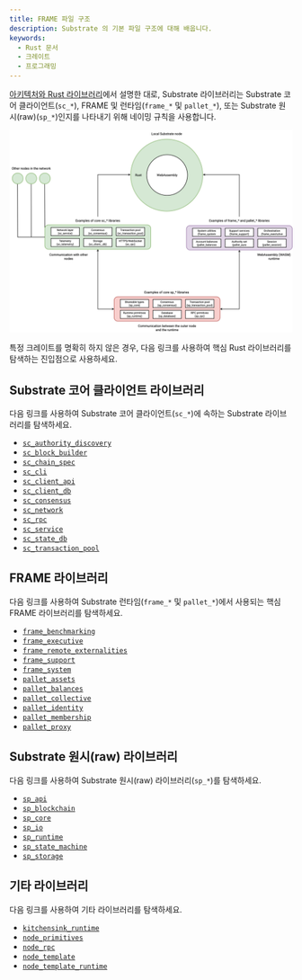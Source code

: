 ```yaml
---
title: FRAME 파일 구조
description: Substrate 의 기본 파일 구조에 대해 배웁니다.
keywords:
  - Rust 문서
  - 크레이트
  - 프로그래밍
---
```


[아키텍처와 Rust 라이브러리](../basic/architecture.md)에서 설명한 대로, Substrate 라이브러리는 Substrate 코어 클라이언트(`sc_*`), FRAME 및 런타임(`frame_*` 및 `pallet_*`), 또는 Substrate 원시(raw)(`sp_*`)인지를 나타내기 위해 네이밍 규칙을 사용합니다.

![외부 노드 및 런타임을 위한 코어 노드 라이브러리](/media/images/docs/infrablockchain/learn/substrate/learn/libraries.png)

특정 크레이트를 명확히 하지 않은 경우, 다음 링크를 사용하여 핵심 Rust 라이브러리를 탐색하는 진입점으로 사용하세요.

## Substrate 코어 클라이언트 라이브러리

다음 링크를 사용하여 Substrate 코어 클라이언트(`sc_*`)에 속하는 Substrate 라이브러리를 탐색하세요.

- [`sc_authority_discovery`](https://paritytech.github.io/substrate/master/sc_authority_discovery/index.html)
- [`sc_block_builder`](https://paritytech.github.io/substrate/master/sc_block_builder/index.html)
- [`sc_chain_spec`](https://paritytech.github.io/substrate/master/sc_chain_spec/index.html)
- [`sc_cli`](https://paritytech.github.io/substrate/master/sc_cli/index.html)
- [`sc_client_api`](https://paritytech.github.io/substrate/master/sc_client_api/index.html)
- [`sc_client_db`](https://paritytech.github.io/substrate/master/sc_client_db/index.html)
- [`sc_consensus`](https://paritytech.github.io/substrate/master/sc_consensus/index.html)
- [`sc_network`](https://paritytech.github.io/substrate/master/sc_network/index.html)
- [`sc_rpc`](https://paritytech.github.io/substrate/master/sc_rpc/index.html)
- [`sc_service`](https://paritytech.github.io/substrate/master/sc_service/index.html)
- [`sc_state_db`](https://paritytech.github.io/substrate/master/sc_state_db/index.html)
- [`sc_transaction_pool`](https://paritytech.github.io/substrate/master/sc_transaction_pool/index.html)

## FRAME 라이브러리

다음 링크를 사용하여 Substrate 런타임(`frame_*` 및 `pallet_*`)에서 사용되는 핵심 FRAME 라이브러리를 탐색하세요.

- [`frame_benchmarking`](https://paritytech.github.io/substrate/master/frame_benchmarking/index.html)
- [`frame_executive`](https://paritytech.github.io/substrate/master/frame_executive/index.html)
- [`frame_remote_externalities`](https://paritytech.github.io/substrate/master/frame_remote_externalities/index.html)
- [`frame_support`](https://paritytech.github.io/substrate/master/frame_support/index.html)
- [`frame_system`](https://paritytech.github.io/substrate/master/frame_system/index.html)
- [`pallet_assets`](https://paritytech.github.io/substrate/master/pallet_assets/index.html)
- [`pallet_balances`](https://paritytech.github.io/substrate/master/pallet_balances/index.html)
- [`pallet_collective`](https://paritytech.github.io/substrate/master/pallet_collective/index.html)
- [`pallet_identity`](https://paritytech.github.io/substrate/master/pallet_identity/index.html)
- [`pallet_membership`](https://paritytech.github.io/substrate/master/pallet_membership/index.html)
- [`pallet_proxy`](https://paritytech.github.io/substrate/master/pallet_proxy/index.html)

## Substrate 원시(raw) 라이브러리

다음 링크를 사용하여 Substrate 원시(raw) 라이브러리(`sp_*`)를 탐색하세요.

- [`sp_api`](https://paritytech.github.io/substrate/master/sp_api/index.html)
- [`sp_blockchain`](https://paritytech.github.io/substrate/master/sp_blockchain/index.html)
- [`sp_core`](https://paritytech.github.io/substrate/master/sp_core/index.html)
- [`sp_io`](https://paritytech.github.io/substrate/master/sp_io/index.html)
- [`sp_runtime`](https://paritytech.github.io/substrate/master/sp_runtime/index.html)
- [`sp_state_machine`](https://paritytech.github.io/substrate/master/sp_state_machine/index.html)
- [`sp_storage`](https://paritytech.github.io/substrate/master/sp_storage/index.html)

## 기타 라이브러리

다음 링크를 사용하여 기타 라이브러리를 탐색하세요.

- [`kitchensink_runtime`](https://paritytech.github.io/substrate/master/kitchensink_runtime)
- [`node_primitives`](https://paritytech.github.io/substrate/master/node_primitives/index.html)
- [`node_rpc`](https://paritytech.github.io/substrate/master/node_rpc/index.html)
- [`node_template`](https://paritytech.github.io/substrate/master/node_template/index.html)
- [`node_template_runtime`](https://paritytech.github.io/substrate/master/node_template_runtime/index.html)